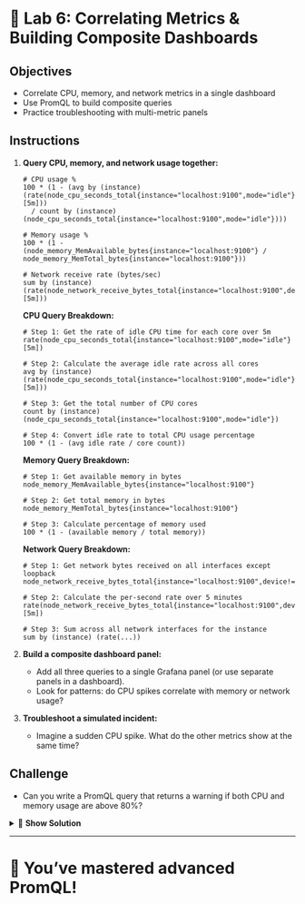 # 🧠 Lab 6: Correlating Metrics & Building Composite Dashboards

## Objectives
- Correlate CPU, memory, and network metrics in a single dashboard
- Use PromQL to build composite queries
- Practice troubleshooting with multi-metric panels

## Instructions
1. **Query CPU, memory, and network usage together:**
   ```
   # CPU usage %
   100 * (1 - (avg by (instance) (rate(node_cpu_seconds_total{instance="localhost:9100",mode="idle"}[5m]))
     / count by (instance) (node_cpu_seconds_total{instance="localhost:9100",mode="idle"})))

   # Memory usage %
   100 * (1 - (node_memory_MemAvailable_bytes{instance="localhost:9100"} / node_memory_MemTotal_bytes{instance="localhost:9100"}))

   # Network receive rate (bytes/sec)
   sum by (instance) (rate(node_network_receive_bytes_total{instance="localhost:9100",device!="lo"}[5m]))
   ```
   
   **CPU Query Breakdown:**
   ```
   # Step 1: Get the rate of idle CPU time for each core over 5m
   rate(node_cpu_seconds_total{instance="localhost:9100",mode="idle"}[5m])
   
   # Step 2: Calculate the average idle rate across all cores
   avg by (instance) (rate(node_cpu_seconds_total{instance="localhost:9100",mode="idle"}[5m]))
   
   # Step 3: Get the total number of CPU cores
   count by (instance) (node_cpu_seconds_total{instance="localhost:9100",mode="idle"})
   
   # Step 4: Convert idle rate to total CPU usage percentage
   100 * (1 - (avg idle rate / core count))
   ```
   
   **Memory Query Breakdown:**
   ```
   # Step 1: Get available memory in bytes
   node_memory_MemAvailable_bytes{instance="localhost:9100"}
   
   # Step 2: Get total memory in bytes
   node_memory_MemTotal_bytes{instance="localhost:9100"}
   
   # Step 3: Calculate percentage of memory used
   100 * (1 - (available memory / total memory))
   ```
   
   **Network Query Breakdown:**
   ```
   # Step 1: Get network bytes received on all interfaces except loopback
   node_network_receive_bytes_total{instance="localhost:9100",device!="lo"}
   
   # Step 2: Calculate the per-second rate over 5 minutes
   rate(node_network_receive_bytes_total{instance="localhost:9100",device!="lo"}[5m])
   
   # Step 3: Sum across all network interfaces for the instance
   sum by (instance) (rate(...))
   ```
2. **Build a composite dashboard panel:**
   - Add all three queries to a single Grafana panel (or use separate panels in a dashboard).
   - Look for patterns: do CPU spikes correlate with memory or network usage?
3. **Troubleshoot a simulated incident:**
   - Imagine a sudden CPU spike. What do the other metrics show at the same time?

## Challenge
- Can you write a PromQL query that returns a warning if both CPU and memory usage are above 80%?

<details>
<summary>🧪 <b>Show Solution</b></summary>

- Composite dashboards help you spot correlations and root causes.
- Example warning query:
  ```
  (100 * (1 - (avg by (instance) (rate(node_cpu_seconds_total{instance="localhost:9100",mode="idle"}[5m]))
    / count by (instance) (node_cpu_seconds_total{instance="localhost:9100",mode="idle"}))) > 80)
  and
  (100 * (1 - (node_memory_MemAvailable_bytes{instance="localhost:9100"} / node_memory_MemTotal_bytes{instance="localhost:9100"})) > 80)
  ```

- **Warning Query Breakdown:**
  ```
  # Step 1: Calculate CPU usage % and check if it's above 80%
  (CPU usage % > 80)
  
  # Step 2: Calculate Memory usage % and check if it's above 80% 
  (Memory usage % > 80)
  
  # Step 3: Combine using 'and' operator - both conditions must be true
  (CPU condition) and (Memory condition)
  ```
  This query only returns data points where both CPU AND memory usage are above 80%.

</details>

---

# 🌟 You’ve mastered advanced PromQL!
